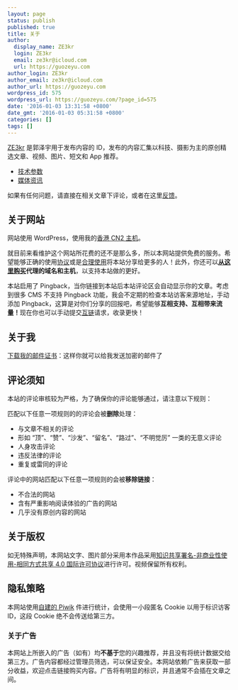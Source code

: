 ```yaml
---
layout: page
status: publish
published: true
title: 关于
author:
  display_name: ZE3kr
  login: ZE3kr
  email: ze3kr@icloud.com
  url: https://guozeyu.com
author_login: ZE3kr
author_email: ze3kr@icloud.com
author_url: https://guozeyu.com
wordpress_id: 575
wordpress_url: https://guozeyu.com/?page_id=575
date: '2016-01-03 13:31:58 +0800'
date_gmt: '2016-01-03 05:31:58 +0800'
categories: []
tags: []
---
```

<p><a href="https://guozeyu.com" target="_blank">ZE3kr</a> 是郭泽宇用于发布内容的 ID，发布的内容汇集以科技、摄影为主的原创精选文章、视频、图片、短文和 App 推荐。</p>
<ul>
<li><a href="https://guozeyu.com/specs/">技术参数</a></li>
<li><a href="https://guozeyu.com/press/">媒体资讯</a></li>
</ul>
<p>如果有任何问题，请直接在相关文章下评论，或者在这里<a href="https://guozeyu.com/feedback/">反馈</a>。</p>
<h2>关于网站</h2>
<p>网站使用 WordPress，使用我的<a href="https://domain.tloxygen.com/web-hosting/index.php" target="_blank">香港 CN2 主机</a>。</p>
<p>就目前来看维护这个网站所花费的还不是那么多，所以本网站提供免费的服务。希望能够正确的使用<a href="https://guozeyu.com/license/">协议</a>或是<a href="https://zh.wikisource.org/wiki/中华人民共和国著作权法#.E7.AC.AC.E5.9B.9B.E8.8A.82.E3.80.80.E6.9D.83.E5.88.A9.E7.9A.84.E9.99.90.E5.88.B6" target="_blank">合理使用</a>将本站分享给更多的人！此外，你还可以<strong><a href="https://domain.tloxygen.com/web-hosting/index.php" target="_blank">从这里购买</a>代理的域名和主机</strong>，以支持本站做的更好。</p>
<p>本站启用了 Pingback，当你链接到本站后本站评论区会自动显示你的文章。考虑到很多 CMS 不支持 Pingback 功能，我会不定期的检查本站访客来源地址，手动添加 Pingback，这算是对你们分享的回报吧，希望能够<strong>互相支持、互相带来流量！</strong>现在你也可以手动提交<a href="https://guozeyu.com/links/">互链</a>请求，收录更快！</p>
<h2>关于我</h2>
<p><a href="https://cdn.landcement.com/uploads/2017/09/email.cer">下载我的邮件证书</a>：这样你就可以给我发送加密的邮件了</p>
<h2 id="comment-notice">评论须知</h2>
<p>本站的评论审核较为严格，为了确保你的评论能够通过，请注意以下规则：</p>
<p>匹配以下任意一项规则的的评论会被<strong>删除</strong>处理：</p>
<ul>
<li>与文章不相关的评论</li>
<li>形如 “顶”、“赞”、“沙发”、“留名”、“路过”、“不明觉厉” 一类的无意义评论</li>
<li>人身攻击评论</li>
<li>违反法律的评论</li>
<li>重复或雷同的评论</li>
</ul>
<p>评论中的网站匹配以下任意一项规则的会被<strong>移除链接</strong>：</p>
<ul>
<li>不合法的网站</li>
<li>含有严重影响阅读体验的广告的网站</li>
<li>几乎没有原创内容的网站</li>
</ul>
<h2>关于版权</h2>
<p><del></del>如无特殊声明，本网站文字、图片部分采用本作品采用<a href="https://creativecommons.org/licenses/by-nc-sa/4.0/" target="_blank" rel="license">知识共享署名-非商业性使用-相同方式共享 4.0 国际许可协议</a>进行许可。视频保留所有权利。</p>
<h2>隐私策略</h2>
<p>本网站使用<a href="https://guozeyu.com/2016/01/piwik-wordpress/">自建的 Piwik</a> 件进行统计，会使用一小段匿名 Cookie 以用于标识访客 ID，这段 Cookie 绝不会传送给第三方。</p>
<h3>关于广告</h3>
<p>本网站上所嵌入的广告（如有）均<strong>不基于</strong>您的兴趣推荐，并且没有将统计数据交给第三方。广告内容都经过管理员筛选，可以保证安全。本网站依赖广告来获取一部分收益，欢迎点击链接购买内容。广告将有明显的标识，并且通常不会插在文章之间。</p>
